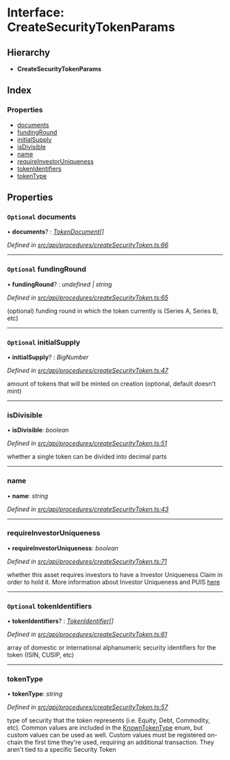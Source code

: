 # Interface: CreateSecurityTokenParams

## Hierarchy

* **CreateSecurityTokenParams**

## Index

### Properties

* [documents](createsecuritytokenparams.md#optional-documents)
* [fundingRound](createsecuritytokenparams.md#optional-fundinground)
* [initialSupply](createsecuritytokenparams.md#optional-initialsupply)
* [isDivisible](createsecuritytokenparams.md#isdivisible)
* [name](createsecuritytokenparams.md#name)
* [requireInvestorUniqueness](createsecuritytokenparams.md#requireinvestoruniqueness)
* [tokenIdentifiers](createsecuritytokenparams.md#optional-tokenidentifiers)
* [tokenType](createsecuritytokenparams.md#tokentype)

## Properties

### `Optional` documents

• **documents**? : *[TokenDocument](tokendocument.md)[]*

*Defined in [src/api/procedures/createSecurityToken.ts:66](https://github.com/PolymathNetwork/polymesh-sdk/blob/cfab557b/src/api/procedures/createSecurityToken.ts#L66)*

___

### `Optional` fundingRound

• **fundingRound**? : *undefined | string*

*Defined in [src/api/procedures/createSecurityToken.ts:65](https://github.com/PolymathNetwork/polymesh-sdk/blob/cfab557b/src/api/procedures/createSecurityToken.ts#L65)*

(optional) funding round in which the token currently is (Series A, Series B, etc)

___

### `Optional` initialSupply

• **initialSupply**? : *BigNumber*

*Defined in [src/api/procedures/createSecurityToken.ts:47](https://github.com/PolymathNetwork/polymesh-sdk/blob/cfab557b/src/api/procedures/createSecurityToken.ts#L47)*

amount of tokens that will be minted on creation (optional, default doesn't mint)

___

###  isDivisible

• **isDivisible**: *boolean*

*Defined in [src/api/procedures/createSecurityToken.ts:51](https://github.com/PolymathNetwork/polymesh-sdk/blob/cfab557b/src/api/procedures/createSecurityToken.ts#L51)*

whether a single token can be divided into decimal parts

___

###  name

• **name**: *string*

*Defined in [src/api/procedures/createSecurityToken.ts:43](https://github.com/PolymathNetwork/polymesh-sdk/blob/cfab557b/src/api/procedures/createSecurityToken.ts#L43)*

___

###  requireInvestorUniqueness

• **requireInvestorUniqueness**: *boolean*

*Defined in [src/api/procedures/createSecurityToken.ts:71](https://github.com/PolymathNetwork/polymesh-sdk/blob/cfab557b/src/api/procedures/createSecurityToken.ts#L71)*

whether this asset requires investors to have a Investor Uniqueness Claim in order
  to hold it. More information about Investor Uniqueness and PUIS [here](https://developers.polymesh.live/introduction/identity#polymesh-unique-identity-system-puis)

___

### `Optional` tokenIdentifiers

• **tokenIdentifiers**? : *[TokenIdentifier](tokenidentifier.md)[]*

*Defined in [src/api/procedures/createSecurityToken.ts:61](https://github.com/PolymathNetwork/polymesh-sdk/blob/cfab557b/src/api/procedures/createSecurityToken.ts#L61)*

array of domestic or international alphanumeric security identifiers for the token (ISIN, CUSIP, etc)

___

###  tokenType

• **tokenType**: *string*

*Defined in [src/api/procedures/createSecurityToken.ts:57](https://github.com/PolymathNetwork/polymesh-sdk/blob/cfab557b/src/api/procedures/createSecurityToken.ts#L57)*

type of security that the token represents (i.e. Equity, Debt, Commodity, etc). Common values are included in the
  [KnownTokenType](../enums/knowntokentype.md) enum, but custom values can be used as well. Custom values must be registered on-chain the first time
  they're used, requiring an additional transaction. They aren't tied to a specific Security Token
